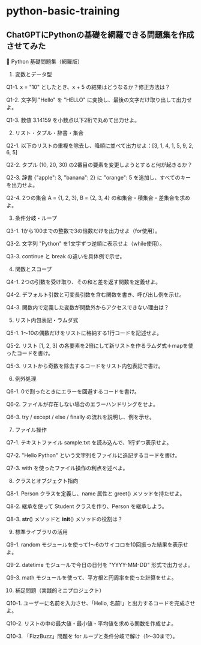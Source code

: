 # python-basic-training

## ChatGPTにPythonの基礎を網羅できる問題集を作成させてみた

🐍 Python 基礎問題集（網羅版）

1. 変数とデータ型

Q1-1. x = "10" としたとき、x + 5 の結果はどうなるか？修正方法は？

Q1-2. 文字列 "Hello" を "HELLO" に変換し、最後の文字だけ取り出して出力せよ。

Q1-3. 数値 3.14159 を小数点以下2桁で丸めて出力せよ。

2. リスト・タプル・辞書・集合

Q2-1. 以下のリストの重複を除去し、降順に並べて出力せよ：[3, 1, 4, 1, 5, 9, 2, 6, 5]

Q2-2. タプル (10, 20, 30) の2番目の要素を変更しようとすると何が起きるか？

Q2-3. 辞書 {"apple": 3, "banana": 2} に "orange": 5 を追加し、すべてのキーを出力せよ。

Q2-4. 2つの集合 A = {1, 2, 3}, B = {2, 3, 4} の和集合・積集合・差集合を求めよ。

3. 条件分岐・ループ

Q3-1. 1から100までの整数で3の倍数だけを出力せよ（for使用）。

Q3-2. 文字列 "Python" を1文字ずつ逆順に表示せよ（while使用）。

Q3-3. continue と break の違いを具体例で示せ。

4. 関数とスコープ

Q4-1. 2つの引数を受け取り、その和と差を返す関数を定義せよ。

Q4-2. デフォルト引数と可変長引数を含む関数を書き、呼び出し例を示せ。

Q4-3. 関数内で定義した変数が関数外からアクセスできない理由は？

5. リスト内包表記・ラムダ式

Q5-1. 1〜10の偶数だけをリストに格納する1行コードを記述せよ。

Q5-2. リスト [1, 2, 3] の各要素を2倍にして新リストを作るラムダ式＋mapを使ったコードを書け。

Q5-3. リストから奇数を除去するコードをリスト内包表記で書け。

6. 例外処理

Q6-1. 0で割ったときにエラーを回避するコードを書け。

Q6-2. ファイルが存在しない場合のエラーハンドリングをせよ。

Q6-3. try / except / else / finally の流れを説明し、例を示せ。

7. ファイル操作

Q7-1. テキストファイル sample.txt を読み込んで、1行ずつ表示せよ。

Q7-2. "Hello Python" という文字列をファイルに追記するコードを書け。

Q7-3. with を使ったファイル操作の利点を述べよ。

8. クラスとオブジェクト指向

Q8-1. Person クラスを定義し、name 属性と greet() メソッドを持たせよ。

Q8-2. 継承を使って Student クラスを作り、Person を継承しよう。

Q8-3. __str__() メソッドと __init__() メソッドの役割は？

9. 標準ライブラリの活用

Q9-1. random モジュールを使って1〜6のサイコロを10回振った結果を表示せよ。

Q9-2. datetime モジュールで今日の日付を "YYYY-MM-DD" 形式で出力せよ。

Q9-3. math モジュールを使って、平方根と円周率を使った計算をせよ。

10. 補足問題（実践的ミニプロジェクト）

Q10-1. ユーザーに名前を入力させ、「Hello, 名前!」と出力するコードを完成させよ。

Q10-2. リストの中の最大値・最小値・平均値を求める関数を作成せよ。

Q10-3. 「FizzBuzz」問題を for ループと条件分岐で解け（1〜30まで）。
